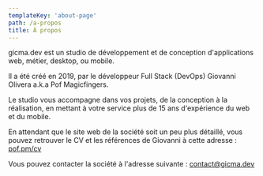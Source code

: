 ```yaml
---
templateKey: 'about-page'
path: /a-propos
title: À propos
---
```


gicma.dev est un studio de développement et de conception d'applications web, métier, desktop, ou mobile.

Il a été créé en 2019, par le développeur Full Stack (DevOps) Giovanni Olivera a.k.a Pof Magicfingers.

Le studio vous accompagne dans vos projets, de la conception à la réalisation, en mettant à votre service plus de 15 ans d'expérience du web et du mobile.

En attendant que le site web de la société soit un peu plus détaillé, vous pouvez retrouver le CV et les références de Giovanni à cette adresse : <a href="https://pof.pm/cv">pof.pm/cv</a>

Vous pouvez contacter la société à l'adresse suivante : <a href="mailto:contact@gicma.dev">contact@gicma.dev</a>
